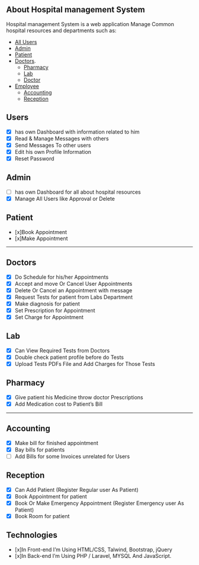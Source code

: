 ## About Hospital management System

Hospital management System is a web application Manage Common hospital resources and departments such as:

-   [All Users](#users)
-   [Admin](#admin)
-   [Patient](#patient)
-   [Doctors](#doctors).
    -   [Pharmacy](#pharmacy)
    -   [Lab](#lab)
    -   [Doctor](#doctor)
-   [Employee](#employee)
    -   [Accounting](#accounting)
    -   [Reception](#reception)

## Users

-   [x] has own Dashboard with information related to him
-   [x] Read & Manage Messages with others
-   [x] Send Messages To other users
-   [x] Edit his own Profile Information
-   [x] Reset Password

## Admin

-   [ ] has own Dashboard for all about hospital resources
-   [x] Manage All Users like Approval or Delete

## Patient

-   [x]Book Appointment
-   [x]Make Appointment

---

## Doctors

-   [x] Do Schedule for his/her Appointments
-   [x] Accept and move Or Cancel User Appointments
-   [x] Delete Or Cancel an Appointment with message
-   [x] Request Tests for patient from Labs Department
-   [x] Make diagnosis for patient
-   [x] Set Prescription for Appointment
-   [x] Set Charge for Appointment

## Lab

-   [x] Can View Required Tests from Doctors
-   [x] Double check patient profile before do Tests
-   [x] Upload Tests PDFs File and Add Charges for Those Tests

## Pharmacy

-   [x] Give patient his Medicine throw doctor Prescriptions
-   [x] Add Medication cost to Patient’s Bill

---

## Accounting

-   [x] Make bill for finished appointment
-   [x] Bay bills for patients
-   [ ] Add Bills for some Invoices unrelated for Users

## Reception

-   [x] Can Add Patient (Register Regular user As Patient)
-   [x] Book Appointment for patient
-   [x] Book Or Make Emergency Appointment (Register Emergency user As Patient)
-   [x] Book Room for patient

## Technologies

-   [x]In Front-end I’m Using HTML/CSS, Talwind, Bootstrap, jQuery
-   [x]In Back-end I’m Using PHP / Laravel, MYSQL And JavaScript.
